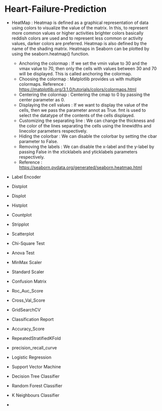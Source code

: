 # Heart-Failure-Prediction

- HeatMap : Heatmap is defined as a graphical representation of data using colors to visualize the value of the matrix. In this, to represent more common values or                   higher activities brighter colors basically reddish colors are used and to represent less common or activity values, darker colors are preferred. Heatmap is             also defined by the name of the shading matrix. Heatmaps in Seaborn can be plotted by using the seaborn.heatmap() function.
  - Anchoring the colormap : If we set the vmin value to 30 and the vmax value to 70, then only the cells with values between 30 and 70 will be displayed. This is called anchoring the colormap.
  - Choosing the colormap : Matplotlib provides us with multiple colormaps. Reference : https://matplotlib.org/3.1.0/tutorials/colors/colormaps.html
  - Centering the colormap : Centering the cmap to 0 by passing the center parameter as 0.
  - Displaying the cell values : If we want to display the value of the cells, then we pass the parameter annot as True. fmt is used to select the datatype of the contents of the cells displayed. 
  - Customizing the separating line : We can change the thickness and the color of the lines separating the cells using the linewidths and linecolor parameters respectively.
  - Hiding the colorbar : We can disable the colorbar by setting the cbar parameter to False.
  - Removing the labels : We can disable the x-label and the y-label by passing False in the xticklabels and yticklabels parameters respectively.
  - Reference : https://seaborn.pydata.org/generated/seaborn.heatmap.html
- Label Encoder
- Distplot
- Displot
- Histplot
- Countplot
- Stripplot
- Scatterplot

- Chi-Square Test
- Anova Test
- MinMax Scaler
- Standard Scaler
- Confusion Matrix
- Roc_Auc_Score
- Cross_Val_Score
- GridSearchCV
- Classification Report
- Accuracy_Score
- RepeatedStratifiedKFold
- precision_recall_curve
- Logistic Regression
- Support Vector Machine
- Decision Tree Classifier
- Random Forest Classifier
- K Neighbours Classifier
- 
